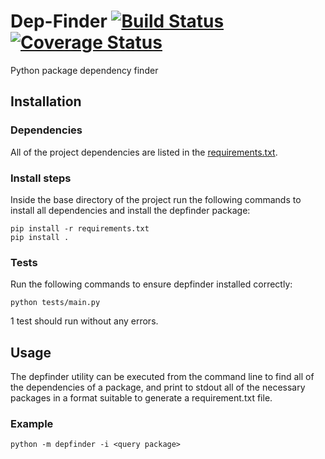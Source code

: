# Dep-Finder [![Build Status](https://travis-ci.org/Marcdh3/Dep-Finder.svg?branch=master)](https://travis-ci.org/Marcdh3/Dep-Finder) [![Coverage Status](https://coveralls.io/repos/github/Marcdh3/Dep-Finder/badge.svg?branch=dev)](https://coveralls.io/github/Marcdh3/Dep-Finder?branch=dev)
Python package dependency finder
## Installation
### Dependencies
All of the project dependencies are listed in the [requirements.txt](requirements.txt).
### Install steps
Inside the base directory of the project run the following commands to install all dependencies and install the depfinder package:
```
pip install -r requirements.txt
pip install .
```
### Tests
Run the following commands to ensure depfinder installed correctly:
```
python tests/main.py
```
1 test should run without any errors.
## Usage
The depfinder utility can be executed from the command line to find all of the dependencies of a package, and print to stdout all of the necessary packages in a format suitable to generate a requirement.txt file. 
### Example
```
python -m depfinder -i <query package>
```
